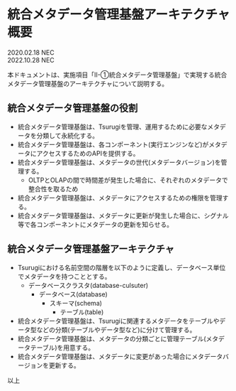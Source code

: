 
# 統合メタデータ管理基盤アーキテクチャ概要

2020.02.18 NEC  
2022.10.28 NEC  

本ドキュメントは、実施項目「II-①統合メタデータ管理基盤」で実現する統合メタデータ管理基盤のアーキテクチャについて説明する。

## 統合メタデータ管理基盤の役割

* 統合メタデータ管理基盤は、Tsurugiを管理、運用するために必要なメタデータを分類して永続化する。
* 統合メタデータ管理基盤は、各コンポーネント(実行エンジンなど)がメタデータにアクセスするためのAPIを提供する。
* 統合メタデータ管理基盤は、メタデータの世代(メタデータバージョン)を管理する。
  * OLTPとOLAPの間で時間差が発生した場合に、それぞれのメタデータで整合性を取るため
* 統合メタデータ管理基盤は、メタデータにアクセスするための権限を管理する。
* 統合メタデータ管理基盤は、メタデータに更新が発生した場合に、シグナル等で各コンポーネントにメタデータの更新を知らせる。

## 統合メタデータ管理基盤アーキテクチャ

* Tsurugiにおける名前空間の階層を以下のように定義し、データベース単位でメタデータを持つこととする。
  * データベースクラスタ(database-culsuter)
    * データベース(database)
      * スキーマ(schema)
        * テーブル(table)
* 統合メタデータ管理基盤は、Tsurugiに関連するメタデータをテーブルやデータ型などの分類(テーブルやデータ型など)に分けて管理する。
* 統合メタデータ管理基盤は、メタデータの分類ごとに管理テーブル(メタデータテーブル)を用意する。
* 統合メタデータ管理基盤は、メタデータに変更があった場合にメタデータバージョンを更新する。

以上
